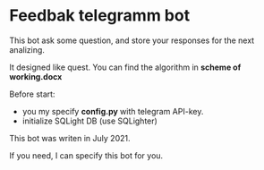 # Feedbak telegramm bot

This bot ask some question, and store your responses for the next analizing.

It designed like quest. You can find the algorithm in **scheme of working.docx**

Before start:
- you my specify **config.py** with telegram API-key.
- initialize SQLight DB (use SQLighter)


This bot was writen in July 2021.


If you need, I can specify this bot for you.